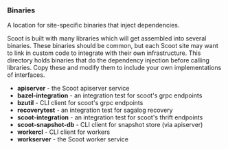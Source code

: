 ### Binaries

A location for site-specific binaries that inject dependencies.

Scoot is built with many libraries which will get assembled into several binaries. These binaries should be common, but each Scoot site may want to link in custom code to integrate with their own infrastructure. This directory holds binaries that do the dependency injection before calling libraries. Copy these and modify them to include your own implementations of interfaces.

* __apiserver__ - the Scoot apiserver service
* __bazel-integration__ - an integration test for scoot's grpc endpoints
* __bzutil__ - CLI client for scoot's grpc endpoints
* __recoverytest__ - an integration test for sagalog recovery
* __scoot-integration__ - an integration test for scoot's thrift endpoints
* __scoot-snapshot-db__ - CLI client for snapshot store (via apiserver)
* __workercl__ - CLI client for workers
* __workserver__ - the Scoot worker service
